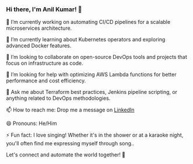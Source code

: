 ### Hi there, I'm Anil Kumar! 👋

🔭 I’m currently working on automating CI/CD pipelines for a scalable microservices architecture.

🌱 I’m currently learning about Kubernetes operators and exploring advanced Docker features.

👯 I’m looking to collaborate on open-source DevOps tools and projects that focus on infrastructure as code.

🤔 I’m looking for help with optimizing AWS Lambda functions for better performance and cost efficiency.

💬 Ask me about Terraform best practices, Jenkins pipeline scripting, or anything related to DevOps methodologies.

📫 How to reach me: Drop me a message on [LinkedIn](https://www.linkedin.com/in/kalelynooranilkumar/)

😄 Pronouns: He/Him

⚡ Fun fact: I love singing! Whether it's in the shower or at a karaoke night, you'll often find me expressing myself through song..

Let's connect and automate the world together! 🚀  
